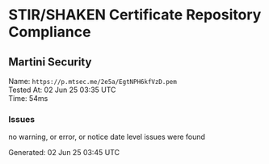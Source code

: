 # STIR/SHAKEN Certificate Repository Compliance

## Martini Security

Name: `https://p.mtsec.me/2e5a/EgtNPH6kfVzD.pem`\
Tested At: 02 Jun 25 03:35 UTC\
Time: 54ms

### Issues

no warning, or error, or notice date level issues were found

Generated: 02 Jun 25 03:45 UTC